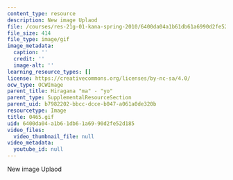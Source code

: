 ```yaml
---
content_type: resource
description: New image Uplaod
file: /courses/res-21g-01-kana-spring-2010/6400da04a1b61db61a6990d2fe52d185_0465.gif
file_size: 414
file_type: image/gif
image_metadata:
  caption: ''
  credit: ''
  image-alt: ''
learning_resource_types: []
license: https://creativecommons.org/licenses/by-nc-sa/4.0/
ocw_type: OCWImage
parent_title: Hiragana "ma" - "yo"
parent_type: SupplementalResourceSection
parent_uid: b7982202-bbcc-dcce-b047-a061a0de320b
resourcetype: Image
title: 0465.gif
uid: 6400da04-a1b6-1db6-1a69-90d2fe52d185
video_files:
  video_thumbnail_file: null
video_metadata:
  youtube_id: null
---
```

New image Uplaod